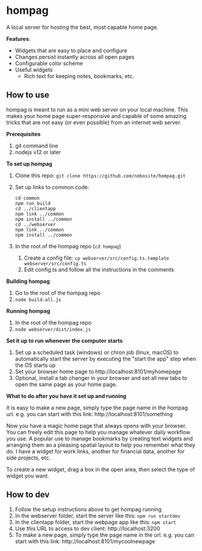 # hompag

A local server for hosting the best, most capable home page.

**Features**:

* Widgets that are easy to place and configure
* Changes persist instantly across all open pages
* Configurable color scheme
* Useful widgets
  * Rich text for keeping notes, bookmarks, etc.  

## **How to use**

hompag is meant to run as a mini web server on your local machine.  This makes your home page super-responsive and capable of some amazing tricks that are not easy (or even possible) from an internet web server.   

**Prerequisites**

1. git command line
2. nodejs v12 or later

**To set up hompag**

1. Clone this repo:  `git clone https://github.com/nebosite/hompag.git`

2. Set up links to common code:

   ```
   cd common
   npm run build
   cd ../clientapp
   npm link ../common
   npm install ../common
   cd ../webserver
   npm link ../common
   npm install ../common
   ```

   

3. In the root of the hompag repo (`cd hompag`)
   1. Create a config file:  `cp webserver/src/config.ts.template webserver/src/config.ts`
   2. Edit config.ts and follow all the instructions in the comments

**Building hompag**

1. Go to the root of the hompag repo
2. `node build-all.js`

**Running hompag**

1. In the root of the hompag repo
2. `node webserver/dist/index.js`

**Set it up to run whenever the computer starts**

1. Set up a scheduled task (windows) or chron job (linux, macOS) to automatically start the server by executing the "start the app" step when the OS starts up
2. Set your browser home page to http://localhost:8101/myhomepage
3. Optional, install a tab changer in your browser and set all new tabs to open the same page as your home page. 

**What to do after you have it set up and running**

It is easy to make a new page, simply type the page name in the hompag url.  e.g. you can start with this link:  http://localhost:8101/something

Now you have a magic home page that always opens with your browser.  You can freely edit this page to help you manage whatever daily workflow you use.   A popular use to manage bookmarks by creating text widgets and arranging them an a pleasing spatial layout to help you remember what they do.   I have a widget for work links, another for financial data, another for side projects, etc.   

To create a new widget, drag a box in the open area, then select the type of widget you want.  



## **How to dev**

1. Follow the setup instructions above to get hompag running
3. In the webserver folder, start the server like this:  `npm run startdev`
3. In the clientapp folder, start the webpage app like this:  `npm start`
4. Use this URL to access to dev client:   http://localhost:3200
5. To make a new page, simply type the page name in the url.  e.g. you can start with this link:  http://localhost:8101/mycoolnewpage



